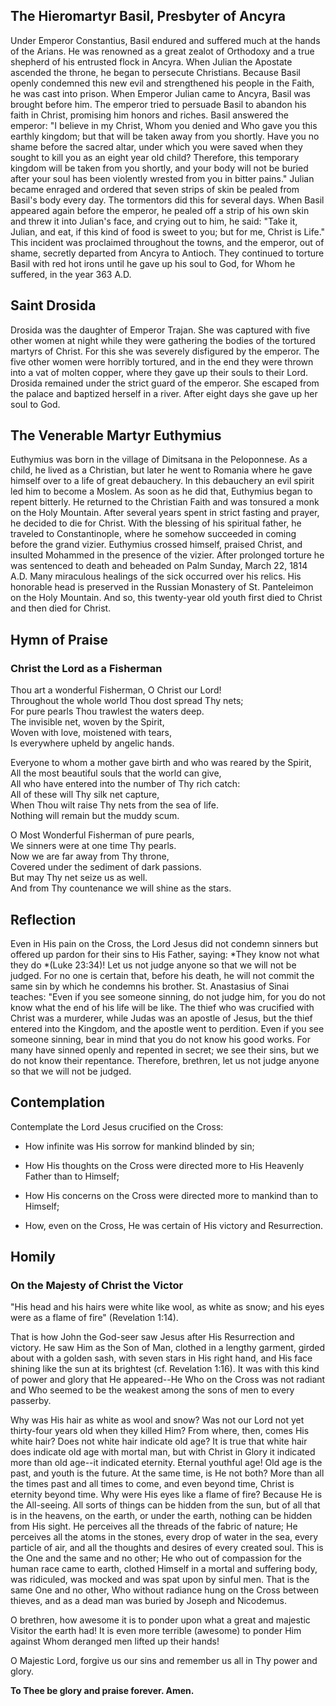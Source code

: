 ## The Hieromartyr Basil, Presbyter of Ancyra

Under Emperor Constantius, Basil endured and suffered much at the hands of the Arians. He was renowned as a great zealot of Orthodoxy and a true shepherd of his entrusted flock in Ancyra. When Julian the Apostate ascended the throne, he began to persecute Christians. Because Basil openly condemned this new evil and strengthened his people in the Faith, he was cast into prison. When Emperor Julian came to Ancyra, Basil was brought before him. The emperor tried to persuade Basil to abandon his faith in Christ, promising him honors and riches. Basil answered the emperor: "I believe in my Christ, Whom you denied and Who gave you this earthly kingdom; but that will be taken away from you shortly. Have you no shame before the sacred altar, under which you were saved when they sought to kill you as an eight year old child? Therefore, this temporary kingdom will be taken from you shortly, and your body will not be buried after your soul has been violently wrested from you in bitter pains." Julian became enraged and ordered that seven strips of skin be pealed from Basil's body every day. The tormentors did this for several days. When Basil appeared again before the emperor, he pealed off a strip of his own skin and threw it into Julian's face, and crying out to him, he said: "Take it, Julian, and eat, if this kind of food is sweet to you; but for me, Christ is Life." This incident was proclaimed throughout the towns, and the emperor, out of shame, secretly departed from Ancyra to Antioch. They continued to torture Basil with red hot irons until he gave up his soul to God, for Whom he suffered, in the year 363 A.D.

## Saint Drosida

Drosida was the daughter of Emperor Trajan. She was captured with five other women at night while they were gathering the bodies of the tortured martyrs of Christ. For this she was severely disfigured by the emperor. The five other women were horribly tortured, and in the end they were thrown into a vat of molten copper, where they gave up their souls to their Lord. Drosida remained under the strict guard of the emperor. She escaped from the palace and baptized herself in a river. After eight days she gave up her soul to God.

## The Venerable Martyr Euthymius

Euthymius was born in the village of Dimitsana in the Peloponnese. As a child, he lived as a Christian, but later he went to Romania where he gave himself over to a life of great debauchery. In this debauchery an evil spirit led him to become a Moslem. As soon as he did that, Euthymius began to repent bitterly. He returned to the Christian Faith and was tonsured a monk on the Holy Mountain. After several years spent in strict fasting and prayer, he decided to die for Christ. With the blessing of his spiritual father, he traveled to Constantinople, where he somehow succeeded in coming before the grand vizier. Euthymius crossed himself, praised Christ, and insulted Mohammed in the presence of the vizier. After prolonged torture he was sentenced to death and beheaded on Palm Sunday, March 22, 1814 A.D. Many miraculous healings of the sick occurred over his relics. His honorable head is preserved in the Russian Monastery of St. Panteleimon on the Holy Mountain. And so, this twenty-year old youth first died to Christ and then died for Christ.

## Hymn of Praise

### Christ the Lord as a Fisherman

Thou art a wonderful Fisherman, O Christ our Lord!  
Throughout the whole world Thou dost spread Thy nets;  
For pure pearls Thou trawlest the waters deep.  
The invisible net, woven by the Spirit,  
Woven with love, moistened with tears,  
Is everywhere upheld by angelic hands.  

Everyone to whom a mother gave birth and who was reared by the Spirit,  
All the most beautiful souls that the world can give,  
All who have entered into the number of Thy rich catch:  
All of these will Thy silk net capture,  
When Thou wilt raise Thy nets from the sea of life.  
Nothing will remain but the muddy scum.  

O Most Wonderful Fisherman of pure pearls,  
We sinners were at one time Thy pearls.  
Now we are far away from Thy throne,  
Covered under the sediment of dark passions.  
But may Thy net seize us as well.  
And from Thy countenance we will shine as the stars.

## Reflection

Even in His pain on the Cross, the Lord Jesus did not condemn sinners but offered up pardon for their sins to His Father, saying: *They know not what they do *(Luke 23:34)! Let us not judge anyone so that we will not be judged. For no one is certain that, before his death, he will not commit the same sin by which he condemns his brother. St. Anastasius of Sinai teaches: "Even if you see someone sinning, do not judge him, for you do not know what the end of his life will be like. The thief who was crucified with Christ was a murderer, while Judas was an apostle of Jesus, but the thief entered into the Kingdom, and the apostle went to perdition. Even if you see someone sinning, bear in mind that you do not know his good works. For many have sinned openly and repented in secret; we see their sins, but we do not know their repentance. Therefore, brethren, let us not judge anyone so that we will not be judged.

## Contemplation

Contemplate the Lord Jesus crucified on the Cross:

- How infinite was His sorrow for mankind blinded by sin;

- How His thoughts on the Cross were directed more to His Heavenly Father than to Himself;

- How His concerns on the Cross were directed more to mankind than to Himself;

- How, even on the Cross, He was certain of His victory and Resurrection.

## Homily

### On the Majesty of Christ the Victor

"His head and his hairs were white like wool, as white as snow; and his eyes were as a flame of fire" (Revelation 1:14).  

That is how John the God-seer saw Jesus after His Resurrection and victory. He saw Him as the Son of Man, clothed in a lengthy garment, girded about with a golden sash, with seven stars in His right hand, and His face shining like the sun at its brightest (cf. Revelation 1:16). It was with this kind of power and glory that He appeared--He Who on the Cross was not radiant and Who seemed to be the weakest among the sons of men to every passerby.  

Why was His hair as white as wool and snow? Was not our Lord not yet thirty-four years old when they killed Him? From where, then, comes His white hair? Does not white hair indicate old age? It is true that white hair does indicate old age with mortal man, but with Christ in Glory it indicated more than old age--it indicated eternity. Eternal youthful age! Old age is the past, and youth is the future. At the same time, is He not both? More than all the times past and all times to come, and even beyond time, Christ is eternity beyond time. Why were His eyes like a flame of fire? Because He is the All-seeing. All sorts of things can be hidden from the sun, but of all that is in the heavens, on the earth, or under the earth, nothing can be hidden from His sight. He perceives all the threads of the fabric of nature; He perceives all the atoms in the stones, every drop of water in the sea, every particle of air, and all the thoughts and desires of every created soul. This is the One and the same and no other; He who out of compassion for the human race came to earth, clothed Himself in a mortal and suffering body, was ridiculed, was mocked and was spat upon by sinful men. That is the same One and no other, Who without radiance hung on the Cross between thieves, and as a dead man was buried by Joseph and Nicodemus.  

O brethren, how awesome it is to ponder upon what a great and majestic Visitor the earth had! It is even more terrible (awesome) to ponder Him against Whom deranged men lifted up their hands!  

O Majestic Lord, forgive us our sins and remember us all in Thy power and glory.  

**To Thee be glory and praise forever. Amen.**
